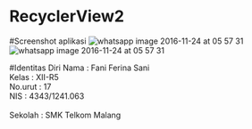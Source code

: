 # RecyclerView2

#Screenshot aplikasi 
![whatsapp image 2016-11-24 at 05 57 31](https://cloud.githubusercontent.com/assets/22524223/20581618/c225b066-b20c-11e6-8c5e-99fed1a217b2.jpeg)
![whatsapp image 2016-11-24 at 05 57 31](https://cloud.githubusercontent.com/assets/22524223/20581618/c225b066-b20c-11e6-8c5e-99fed1a217b2.jpeg)

#Identitas Diri
Nama : Fani Ferina Sani <br>
Kelas : XII-R5 <br>
No.urut : 17 <br>
NIS : 4343/1241.063<br>  
Sekolah : SMK Telkom Malang<br> 
